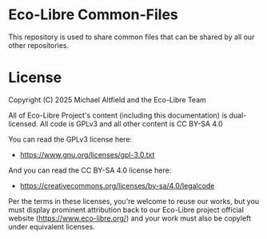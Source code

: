 # Eco-Libre Common-Files

This repository is used to share common files that can be shared by all our other repositories.

# License

Copyright (C) 2025 Michael Altfield and the Eco-Libre Team

All of Eco-Libre Project's content (including this documentation) is dual-licensed. All code is GPLv3 and all other content is CC BY-SA 4.0

You can read the GPLv3 license here:
 * https://www.gnu.org/licenses/gpl-3.0.txt

And you can read the CC BY-SA 4.0 license here:
 * https://creativecommons.org/licenses/by-sa/4.0/legalcode

Per the terms in these licenses, you're welcome to reuse our works, but you must display prominent attribution back to our Eco-Libre project official website (https://www.eco-libre.org/) and your work must also be copyleft under equivalent licenses.
